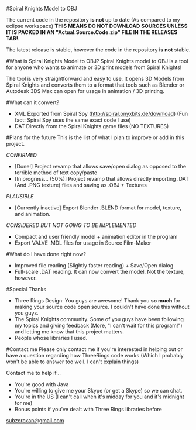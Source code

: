 #Spiral Knights Model to OBJ

The current code in the repository **is not** up to date (As compared to my eclipse workspace) **THIS MEANS DO NOT DOWNLOAD SOURCES UNLESS IT IS PACKED IN AN "Actual.Source.Code.zip" FILE IN THE RELEASES TAB!**.

The latest release is stable, however the code in the repository **is not** stable.

#What is Spiral Knights Model to OBJ?
Spiral Knights model to OBJ is a tool for anyone who wants to animate or 3D print models from Spiral Knights!

The tool is very straightforward and easy to use. It opens 3D Models from Spiral Knights and converts them to a format that tools such as Blender or Autodesk 3DS Max can open for usage in animation / 3D printing.


#What can it convert?
 - XML Exported from Spiral Spy (http://spiral.onyxbits.de/download) (Fun fact: Spiral Spy uses the same exact code I use)
 - DAT Directly from the Spiral Knights game files (NO TEXTURES)

#Plans for the future
This is the list of what I plan to improve or add in this project.

*CONFIRMED*
 - [Done!] Project revamp that allows save/open dialog as opposed to the terrible method of text copy/paste 
 - [In progress... (50%)] Project revamp that allows directly importing .DAT (And .PNG texture) files and saving as .OBJ + Textures

*PLAUSIBLE*
 - [Currently inactive] Export Blender .BLEND format for model, texture, and animation.

*CONSIDERED BUT NOT GOING TO BE IMPLEMENTED*
 - Compact and user friendly model + animation editor in the program
 - Export VALVE .MDL files for usage in Source Film-Maker

#What do I have done right now?
 - Improved file reading (Slightly faster reading) + Save/Open dialog
 - Full-scale .DAT reading. It can now convert the model. Not the texture, however.

#Special Thanks
 - Three Rings Design: You guys are awesome! Thank you **so much** for making your source code open source. I couldn't have done this without you guys.
 - The Spiral Knights community. Some of you guys have been following my topics and giving feedback (More, "I can't wait for this program!") and letting me know that this project matters.
 - People whose libraries I used.

#Contact me
Please only contact me if you're interested in helping out or have a question regarding how ThreeRings code works (Which I probably won't be able to answer too well. I can't explain things)

Contact me to help if...
 - You're good with Java
 - You're willing to give me your Skype (or get a Skype) so we can chat.
 - You're in the US (I can't call when it's midday for you and it's midnight for me)
 - Bonus points if you've dealt with Three Rings libraries before

subzeroxan@gmail.com
